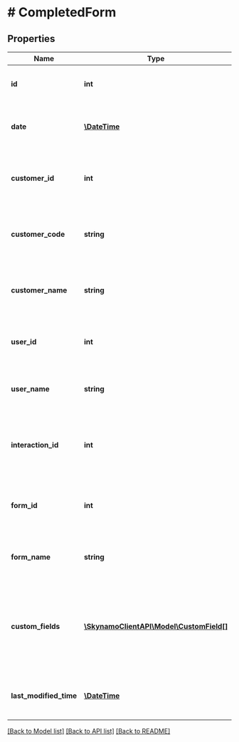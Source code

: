 # # CompletedForm

## Properties

Name | Type | Description | Notes
------------ | ------------- | ------------- | -------------
**id** | **int** | The unique ID of the completed form | [optional]
**date** | [**\DateTime**](\DateTime.md) | The date and time when this form was completed | [optional]
**customer_id** | **int** | The unique ID of the customer where the form was completed | [optional]
**customer_code** | **string** | The unique code of the customer where the form was completed | [optional]
**customer_name** | **string** | The name of the customer where the form was completed | [optional]
**user_id** | **int** | The unique ID of the user that completed the form | [optional]
**user_name** | **string** | The user name of the user that completed the form | [optional]
**interaction_id** | **int** | The unique ID of the interaction in which this form was completed | [optional]
**form_id** | **int** | The unique ID of the form definition that was completed | [optional]
**form_name** | **string** | The name of the form definition that was completed | [optional]
**custom_fields** | [**\SkynamoClientAPI\Model\CustomField[]**](CustomField.md) | Certain custom fields may be required depending on the custom fields that have been set up | [optional]
**last_modified_time** | [**\DateTime**](\DateTime.md) | The last time the completed form was modified | [optional]

[[Back to Model list]](../../README.md#models) [[Back to API list]](../../README.md#endpoints) [[Back to README]](../../README.md)
